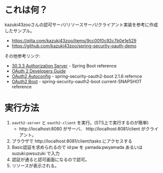 # これは何？

kazuki43zooさんの認可サーバ/リソースサーバ/クライアント実装を参考に作成したサンプル。
- https://qiita.com/kazuki43zoo/items/9cc00f0c92c7b0e1e529
- https://github.com/kazuki43zoo/spring-security-oauth-demo

その他参考リンク:

- [30.3.3 Authorization Server](https://docs.spring.io/spring-boot/docs/2.1.6.RELEASE/reference/html/boot-features-security.html#_authorization_server) - Spring Boot reference
- [OAuth 2 Developers Guide](https://projects.spring.io/spring-security-oauth/docs/oauth2.html)
- [OAuth2 Autoconfig](https://docs.spring.io/spring-security-oauth2-boot/docs/2.1.6.RELEASE/reference/html5/) - spring-security-oauth2-boot 2.1.6 refernce
- [OAuth2 Boot](https://docs.spring.io/spring-security-oauth2-boot/docs/current-SNAPSHOT/reference/html5/) - spring-security-oauth2-boot current-SNAPSHOT reference

# 実行方法

1. `oauth2-server` と `oauth2-client` を実行。(STS上で実行するのが簡単)
   - http://localhost:8080 がサーバ、 http://localhost:8081/client がクライアント。
1. ブラウザで http://localhost:8081/client/tasks にアクセスする
1. Basic認証を求められるので id:pw を yamada:pwyamada あるいは suzuki:pwsuzuki で入力
1. 認証が通ると認可画面になるので認可。
1. リソースが表示される。